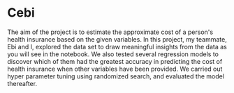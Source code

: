 # Cebi
The aim of the project is to estimate the approximate cost of a person's health insurance based on the given variables.
In this project, my teammate, Ebi and I, explored the data set to draw meaningful insights from the data as you will see in the notebook.
We also tested several regression models to discover which of them had the greatest accuracy in predicting the cost of health insurance when other variables have been provided.
We carried out hyper parameter tuning using randomized search, and evaluated the model thereafter.
